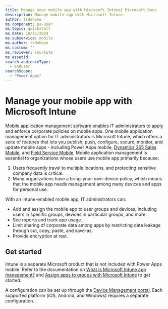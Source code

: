 ```yaml
---
title: Manage your mobile app with Microsoft Intune| Microsoft Docs
description: Manage mobile app with Microsoft Intune.
author: trdehove
ms.component: pa-user
ms.topic: quickstart
ms.date: 10/11/2024
ms.subservice: mobile
ms.author: trdehove
ms.custom: ""
ms.reviewer: smurkute
ms.assetid: 
search.audienceType: 
  - enduser
searchScope:
  - "Power Apps"
---
```


# Manage your mobile app with Microsoft Intune

Mobile application management software enables IT administrators to apply and enforce corporate policies on mobile apps. One mobile application management option for IT administrators is Microsoft Intune, which offers a suite of features that lets you publish, push, configure, secure, monitor, and update mobile apps - including Power Apps mobile, [Dynamics 365 Sales Mobile](/dynamics365/sales/sales-mobile/dynamics-365-sales-mobile-app), and [Field Service Mobile](/dynamics365/field-service/field-service-mobile-app-user-guide).
Mobile application management is essential to organizations whose users use mobile app primarily because:

1. Users frequently travel to multiple locations, and protecting sensitive company data is critical.
2. Many organizations have a bring-your-own-device policy, which means that the mobile app needs management among many devices and apps for personal use.

With an Intune-enabled mobile app, IT administrators can:

- Add and assign the mobile app to user groups and devices, including users in specific groups, devices in particular groups, and more.
- See reports and track app usage.
- Limit sharing of corporate data among apps by restricting data leakage through cut, copy, paste, and save-as.
- Provide encryption at rest.

## Get started

Intune is a separate Microsoft product that is not included with Power Apps mobile. Refer to the documentation on [What is Microsoft Intune app management?](/mem/intune/apps/app-management) and [Assign apps to groups with Microsoft Intune](/mem/intune/apps/apps-deploy) to get started.

A configuration can be set up through the [Device Management portal](https://devicemanagement.microsoft.com/). Each supported platform (iOS, Android, and Windows) requires a separate configuration.
